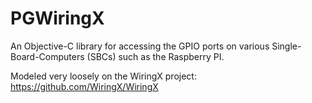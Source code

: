 # PGWiringX

An Objective-C library for accessing the GPIO ports on various Single-Board-Computers (SBCs)
such as the Raspberry PI.

Modeled very loosely on the WiringX project: https://github.com/WiringX/WiringX
